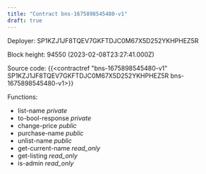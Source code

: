 ```yaml
---
title: "Contract bns-1675898545480-v1"
draft: true
---
```

Deployer: SP1KZJ1JF8TQEV7GKFTDJC0M67X5D252YKHPHEZ5R


 



Block height: 94550 (2023-02-08T23:27:41.000Z)

Source code: {{<contractref "bns-1675898545480-v1" SP1KZJ1JF8TQEV7GKFTDJC0M67X5D252YKHPHEZ5R bns-1675898545480-v1>}}

Functions:

* list-name _private_
* to-bool-response _private_
* change-price _public_
* purchase-name _public_
* unlist-name _public_
* get-current-name _read_only_
* get-listing _read_only_
* is-admin _read_only_
